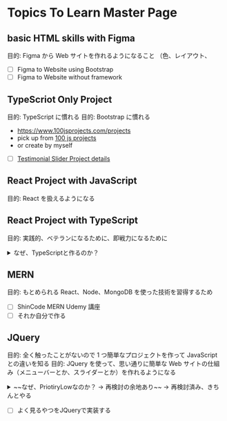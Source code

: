 # Topics To Learn Master Page

## basic HTML skills with Figma

目的: Figma から Web サイトを作れるようになること
（色、レイアウト、

- [ ] Figma to Website using Bootstrap
- [ ] Figma to Website without framework

## TypeScriot Only Project

目的: TypeScript に慣れる
目的: Bootstrap に慣れる

- https://www.100jsprojects.com/projects
- pick up from [100 js projects](https://www.100jsprojects.com/projects)
- or create by myself

- [ ] [Testimonial Slider Project details](https://www.100jsprojects.com/project/testimonial-slider)

## React Project with JavaScript

目的: React を扱えるようになる

## React Project with TypeScript

目的: 実践的、ベテランになるために、即戦力になるために

<details>
<summary>なぜ、TypeScriptと作るのか？</summary>

- JavaScript でもよくないか？基本的なやり方を学ぶのであれば
- TypeScript と React を使うのはなぜか？
- TypeScript で市場価値をあげるため？本当にそうなのか？
  - TypeScript はよく書かれている、ベテラン勢としてはいつか必要になる
  - 即戦力になるには必要

</details>

## MERN

目的: もとめられる React、Node、MongoDB を使った技術を習得するため

- [ ] ShinCode MERN Udemy 講座
- [ ] それか自分で作る

## JQuery

目的: 全く触ったことがないので 1 つ簡単なプロジェクトを作って JavaScript との違いを知る
目的: JQuery を使って、思い通りに簡単な Web サイトの仕組み（メニューバーとか、スライダーとか）を作れるようになる

<details>

<summary>~~なぜ、PriotiryLowなのか？ -> 再検討の余地あり~~ -> 再検討済み、きちんとやる</summary>

- なんとなく、ドキュメント見れば使えるようになりそうな気がするから
- ナビゲーションやメニューのアニメーションは JQuery
- 大規模アプリは React だから
- でも、そうなると、ベーシックなサイトの動きは JQuery を使って実装できたほうがいい、では習得できるようになったほうがいいかも
</details>

- [ ] よく見るやつをJQueryで実装する
